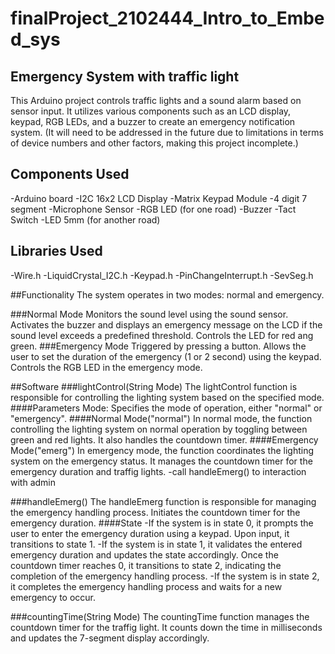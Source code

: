 # finalProject_2102444_Intro_to_Embed_sys
 ## Emergency System with traffic light
 This Arduino project controls traffic lights and a sound alarm based on sensor input. It utilizes various components such as an LCD display, keypad, RGB LEDs, and a buzzer to create an emergency notification system.
 (It will need to be addressed in the future due to limitations in terms of device numbers and other factors, making this project incomplete.)
 ## Components Used
-Arduino board
-I2C 16x2 LCD Display
-Matrix Keypad Module
-4 digit 7 segment
-Microphone Sensor
-RGB LED (for one road)
-Buzzer 
-Tact Switch
-LED 5mm (for another road)

## Libraries Used
-Wire.h
-LiquidCrystal_I2C.h
-Keypad.h
-PinChangeInterrupt.h
-SevSeg.h

##Functionality
The system operates in two modes: normal and emergency.

###Normal Mode
Monitors the sound level using the sound sensor.
Activates the buzzer and displays an emergency message on the LCD if the sound level exceeds a predefined threshold.
Controls the LED for red ang green.
###Emergency Mode
Triggered by pressing a button.
Allows the user to set the duration of the emergency (1 or 2 second) using the keypad.
Controls the RGB LED in the emergency mode.

##Software
###lightControl(String Mode)
The lightControl function is responsible for controlling the lighting system based on the specified mode.
####Parameters
Mode: Specifies the mode of operation, either "normal" or "emergency".
####Normal Mode("normal")
In normal mode, the function controlling the lighting system on normal operation by toggling between green and red lights. It also handles the countdown timer.
####Emergency Mode("emerg")
In emergency mode, the function coordinates the lighting system on the emergency status. It manages the countdown timer for the emergency duration and traffig lights.
-call handleEmerg() to interaction with admin

###handleEmerg()
The handleEmerg function is responsible for managing the emergency handling process. Initiates the countdown timer for the emergency duration.
####State
-If the system is in state 0, it prompts the user to enter the emergency duration using a keypad. Upon input, it transitions to state 1.
-If the system is in state 1, it validates the entered emergency duration and updates the state accordingly. Once the countdown timer reaches 0, it transitions to state 2, indicating the completion of the emergency handling process.
-If the system is in state 2, it completes the emergency handling process and waits for a new emergency to occur.

###countingTime(String Mode)
The countingTime function manages the countdown timer for the traffig light. It counts down the time in milliseconds and updates the 7-segment display accordingly.

###
